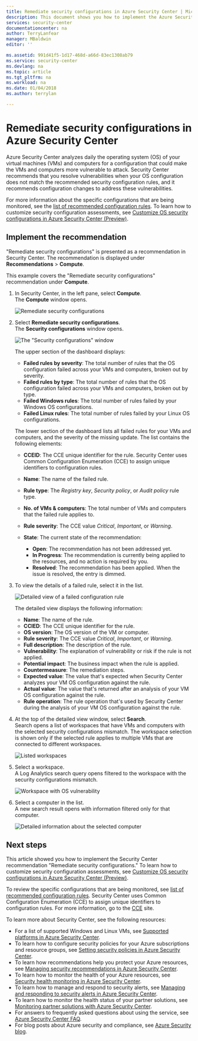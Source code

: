 ```yaml
---
title: Remediate security configurations in Azure Security Center | Microsoft Docs
description: This document shows you how to implement the Azure Security Center recommendation, "Remediate security configurations."
services: security-center
documentationcenter: na
author: TerryLanfear
manager: MBaldwin
editor: ''

ms.assetid: 991d41f5-1d17-468d-a66d-83ec1308ab79
ms.service: security-center
ms.devlang: na
ms.topic: article
ms.tgt_pltfrm: na
ms.workload: na
ms.date: 01/04/2018
ms.author: terrylan

---
```

# Remediate security configurations in Azure Security Center
Azure Security Center analyzes daily the operating system (OS) of your virtual machines (VMs) and computers for a configuration that could make the VMs and computers more vulnerable to attack. Security Center recommends that you resolve vulnerabilities when your OS configuration does not match the recommended security configuration rules, and it recommends configuration changes to address these vulnerabilities.

For more information about the specific configurations that are being monitored, see the [list of recommended configuration rules](https://gallery.technet.microsoft.com/Azure-Security-Center-a789e335). To learn how to customize security configuration assessments, see [Customize OS security configurations in Azure Security Center (Preview)](security-center-customize-os-security-config.md).

## Implement the recommendation
"Remediate security configurations" is presented as a recommendation in Security Center. The recommendation is displayed under **Recommendations** > **Compute**.

This example covers the "Remediate security configurations" recommendation under **Compute**.
1. In Security Center, in the left pane, select **Compute**.  
   The **Compute** window opens.

   ![Remediate security configurations][1]

2. Select **Remediate security configurations**.  
   The **Security configurations** window opens.

   ![The "Security configurations" window][2]

   The upper section of the dashboard displays:

   - **Failed rules by severity**: The total number of rules that the OS configuration failed across your VMs and computers, broken out by severity.
   - **Failed rules by type**: The total number of rules that the OS configuration failed across your VMs and computers, broken out by type.
   - **Failed Windows rules**: The total number of rules failed by your Windows OS configurations.
   - **Failed Linux rules**: The total number of rules failed by your Linux OS configurations.

   The lower section of the dashboard lists all failed rules for your VMs and computers, and the severity of the missing update. The list contains the following elements:

   - **CCEID**: The CCE unique identifier for the rule. Security Center uses Common Configuration Enumeration (CCE) to assign unique identifiers to configuration rules.
   - **Name**: The name of the failed rule.
   - **Rule type**: The *Registry key*, *Security policy*, or *Audit policy* rule type.
   - **No. of VMs & computers**: The total number of VMs and computers that the failed rule applies to.
   - **Rule severity**: The CCE value *Critical*, *Important*, or *Warning*.
   - **State**: The current state of the recommendation:

     - **Open**: The recommendation has not been addressed yet.
     - **In Progress**: The recommendation is currently being applied to the resources, and no action is required by you.
     - **Resolved**: The recommendation has been applied. When the issue is resolved, the entry is dimmed.

3. To view the details of a failed rule, select it in the list.

   ![Detailed view of a failed configuration rule][3]

   The detailed view displays the following information:

   - **Name**: The name of the rule.
   - **CCIED**: The CCE unique identifier for the rule.
   - **OS version**: The OS version of the VM or computer.
   - **Rule severity**: The CCE value *Critical*, *Important*, or *Warning*.
   - **Full description**: The description of the rule.
   - **Vulnerability**: The explanation of vulnerability or risk if the rule is not applied.
   - **Potential impact**: The business impact when the rule is applied.
   - **Countermeasure**: The remediation steps.
   - **Expected value**: The value that's expected when Security Center analyzes your VM OS configuration against the rule.
   - **Actual value**: The value that's returned after an analysis of your VM OS configuration against the rule.
   - **Rule operation**: The rule operation that's used by Security Center during the analysis of your VM OS configuration against the rule.

4. At the top of the detailed view window, select **Search**.  
   Search opens a list of workspaces that have VMs and computers with the selected security configurations mismatch. The workspace selection is shown only if the selected rule applies to multiple VMs that are connected to different workspaces.

   ![Listed workspaces][4]

5. Select a workspace.  
   A Log Analytics search query opens filtered to the workspace with the security configurations mismatch.

   ![Workspace with OS vulnerability][5]

6. Select a computer in the list.  
   A new search result opens with information filtered only for that computer.

   ![Detailed information about the selected computer][6]

## Next steps
This article showed you how to implement the Security Center recommendation "Remediate security configurations." To learn how to customize security configuration assessments, see [Customize OS security configurations in Azure Security Center (Preview)](security-center-customize-os-security-config.md).

To review the specific configurations that are being monitored, see [list of recommended configuration rules](https://gallery.technet.microsoft.com/Azure-Security-Center-a789e335). Security Center uses Common Configuration Enumeration (CCE) to assign unique identifiers to configuration rules. For more information, go to the [CCE](https://nvd.nist.gov/cce/index.cfm) site.

To learn more about Security Center, see the following resources:

* For a list of supported Windows and Linux VMs, see [Supported platforms in Azure Security Center](security-center-os-coverage.md). 
* To learn how to configure security policies for your Azure subscriptions and resource groups, see [Setting security policies in Azure Security Center](security-center-policies.md). 
* To learn how recommendations help you protect your Azure resources, see [Managing security recommendations in Azure Security Center](security-center-recommendations.md). 
* To learn how to monitor the health of your Azure resources, see [Security health monitoring in Azure Security Center](security-center-monitoring.md). 
* To learn how to manage and respond to security alerts, see [Managing and responding to security alerts in Azure Security Center](security-center-managing-and-responding-alerts.md).
* To learn how to monitor the health status of your partner solutions, see [Monitoring partner solutions with Azure Security Center](security-center-partner-solutions.md).
* For answers to frequently asked questions about using the service, see [Azure Security Center FAQ](security-center-faq.md).
* For blog posts about Azure security and compliance, see [Azure Security blog](http://blogs.msdn.com/b/azuresecurity/).

<!--Image references-->
[1]: ./media/security-center-remediate-os-vulnerabilities/compute-blade.png
[2]:./media/security-center-remediate-os-vulnerabilities/os-vulnerabilities.png
[3]: ./media/security-center-remediate-os-vulnerabilities/vulnerability-details.png
[4]: ./media/security-center-remediate-os-vulnerabilities/search.png
[5]: ./media/security-center-remediate-os-vulnerabilities/log-search.png
[6]: ./media/security-center-remediate-os-vulnerabilities/search-results.png
